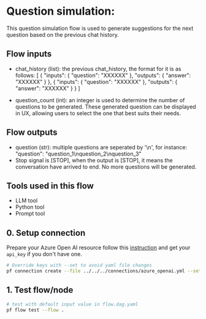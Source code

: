 # Question simulation:

This question simulation flow is used to generate suggestions for the next question based on the previous chat history.

## Flow inputs
* chat_history (list): the previous chat_history, the format for it is as follows:
    [
      {
        "inputs": {
          "question": "XXXXXX"
        },
        "outputs": {
          "answer": "XXXXXX"
        }
      },
      {
        "inputs": {
          "question": "XXXXXX"
        },
        "outputs": {
          "answer": "XXXXXX"
        }
      }
    ]

* question_count (int): an integer is used to determine the number of questions to be generated. These generated question can be displayed in UX, allowing users to select the one that best suits their needs.

## Flow outputs
* question (str): multiple questions are seperated by '\n', for instance:
    "question": "question_1\nquestion_2\nquestion_3"
* Stop signal is [STOP], when the output is [STOP], it means the conversation have arrived to end. No more questions will be generated. 

## Tools used in this flow
- LLM tool
- Python tool
- Prompt tool


## 0. Setup connection
Prepare your Azure Open AI resource follow this [instruction](https://learn.microsoft.com/en-us/azure/cognitive-services/openai/how-to/create-resource?pivots=web-portal) and get your `api_key` if you don't have one.

```bash
# Override keys with --set to avoid yaml file changes
pf connection create --file ../../../connections/azure_openai.yml --set api_key=<your_api_key> api_base=<your_api_base> name=promptflow-ci-sweden-central api_version=2023-07-01-preview
```

## 1. Test flow/node
```bash
# test with default input value in flow.dag.yaml
pf flow test --flow .
```